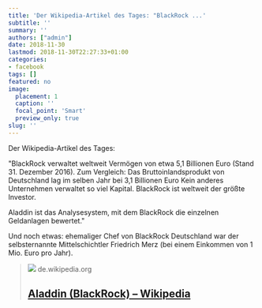 ```yaml
---
title: 'Der Wikipedia-Artikel des Tages: "BlackRock ...'
subtitle: ''
summary: ''
authors: ["admin"]
date: 2018-11-30
lastmod: 2018-11-30T22:27:33+01:00
categories:
- facebook
tags: []
featured: no
image:
  placement: 1
  caption: ''
  focal_point: 'Smart'
  preview_only: true
slug: ''
---
```

Der Wikipedia-Artikel des Tages:

"BlackRock verwaltet weltweit Vermögen von etwa 5,1 Billionen Euro (Stand 31. Dezember 2016). Zum Vergleich: Das Bruttoinlandsprodukt von Deutschland lag im selben Jahr bei 3,1 Billionen Euro Kein anderes Unternehmen verwaltet so viel Kapital. BlackRock ist weltweit der größte Investor.

Aladdin ist das Analysesystem, mit dem BlackRock die einzelnen Geldanlagen bewertet."

Und noch etwas: ehemaliger Chef von BlackRock Deutschland war der selbsternannte Mittelschichtler Friedrich Merz (bei einem Einkommen von 1 Mio. Euro pro Jahr).
> [![](https://de.wikipedia.org//upload.wikimedia.org/wikipedia/commons/thumb/4/45/Aladdin_BlackRock_logo_01.svg/220px-Aladdin_BlackRock_logo_01.svg.png)](https://de.wikipedia.org/wiki/Aladdin_(BlackRock))
> de.wikipedia.org
> ## [Aladdin (BlackRock) – Wikipedia](https://de.wikipedia.org/wiki/Aladdin_(BlackRock))
>


